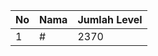 | No | Nama            | Jumlah Level |
|----|-----------------|--------------|
| 1  | #    |    2370        |
